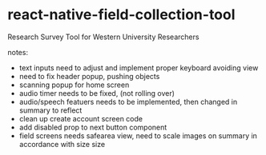 # react-native-field-collection-tool

Research Survey Tool for Western University Researchers

notes:

- text inputs need to adjust and implement proper keyboard avoiding view
- need to fix header popup, pushing objects
- scanning popup for home screen
- audio timer needs to be fixed, (not rolling over)
- audio/speech featuers needs to be implemented, then changed in summary to reflect
- clean up create account screen code
- add disabled prop to next button component
- field screens needs safearea view, need to scale images on summary in accordance with size size
